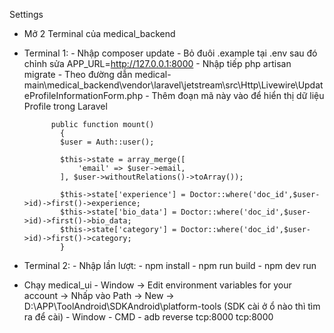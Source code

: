 Settings
* Mở 2 Terminal của medical_backend
- Terminal 1:
      - Nhập composer update
      - Bỏ đuôi .example tại .env sau đó chỉnh sửa APP_URL=http://127.0.0.1:8000
      - Nhập tiếp php artisan migrate
      - Theo đường dẫn medical-main\medical_backend\vendor\laravel\jetstream\src\Http\Livewire\UpdateProfileInformationForm.php
      - Thêm đoạn mã này vào để hiển thị dữ liệu Profile trong Laravel

            public function mount()
              {
              $user = Auth::user();

              $this->state = array_merge([
                  'email' => $user->email,
              ], $user->withoutRelations()->toArray());

              $this->state['experience'] = Doctor::where('doc_id',$user->id)->first()->experience;
              $this->state['bio_data'] = Doctor::where('doc_id',$user->id)->first()->bio_data;
              $this->state['category'] = Doctor::where('doc_id',$user->id)->first()->category;
              }
- Terminal 2:
      - Nhập lần lượt:
      - npm install
      - npm run build
      - npm dev run
* Chạy medical_ui
      - Window -> Edit environment variables for your account -> Nhấp vào Path -> New -> D:\APP\ToolAndroid\SDKAndroid\platform-tools (SDK cài ở ổ nào thì tìm ra để cài)
      - Window - CMD - adb reverse tcp:8000 tcp:8000
